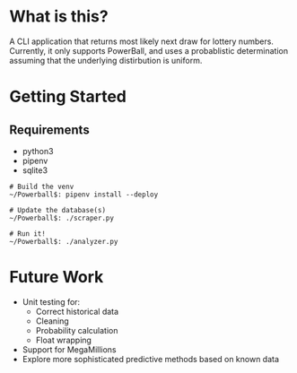 # What is this?
A CLI application that returns most likely next draw for lottery numbers. Currently, it only supports PowerBall, and uses a probablistic determination assuming that the underlying distirbution is uniform.

# Getting Started
## Requirements
- python3
- pipenv
- sqlite3

```
# Build the venv
~/Powerball$: pipenv install --deploy

# Update the database(s)
~/Powerball$: ./scraper.py

# Run it!
~/Powerball$: ./analyzer.py
```

# Future Work
- Unit testing for:
    - Correct historical data
    - Cleaning
    - Probability calculation
    - Float wrapping
- Support for MegaMillions
- Explore more sophisticated predictive methods based on known data
